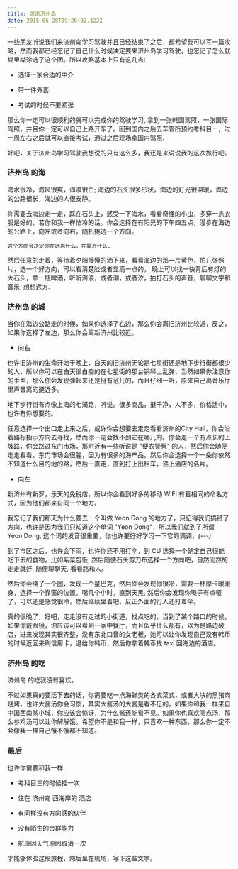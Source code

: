 ```yaml
---
title: 逛逛济州岛
date: 2015-06-28T09:20:02.322Z
---
```


一些朋友听说我们来济州岛学习驾驶并且已经结束了之后，都希望我可以写一篇攻略，然而我都已经忘记了自己什么时候决定要来济州岛学习驾驶，也忘记了怎么就糊里糊涂选了这个团。所以攻略基本上只有这几点:

* 选择一家合适的中介

* 带一件外套

* 考试的时候不要紧张

那么你一定可以很顺利的就可以完成你的驾驶学习, 拿到一张韩国驾照，一张国际驾照，并且你一定可以自己上路开车了。回到国内之后去车管所预约考科目一，过一周左右之后就可以直接考试，通过之后现场拿国内驾照.

好吧，关于济州岛学习驾驶我想说的只有这么多，我还是来说说我的这次旅行吧。


### 济州岛 的海

海水很冷，海风很爽，海浪很白; 海边的石头很多形状，海边的灯光很温暖，海边的公路很长，海边的人很安静。

你需要去海边走一走，踩在石头上，感受一下海水，看看奇怪的小虫，多穿一点衣服是好的，若你和我一样怕冷的话。你会选择在有阳光的下午四五点，漫步在海边的公路上，向左或者向右，随机挑选一个方向。

```
这个方向会决定你在远离什么，在靠近什么.
```

然后任意的走着，等待着夕阳慢慢的洒下来，看看海边的那一片黄色，怕几张照片，选一个好方向，可以看清楚脸或者显高一点的。 晚上可以找一快背后有灯的大石头，拿一瓶啤酒，听听海浪，或者潮，或者汐，拍打石头的声音，聊聊文字和音乐, 想想远方.

### 济州岛 的城

当你在海边公路走的时候，如果你选择了右边，那么你会离旧济州比较近，反之，如果你选择了左边，那么你会离新济州比较近。

* 向右

也许旧济州的生命开始于晚上，白天的旧济州无论是七星街还是地下步行街都很少的人，所以你可以在白天很白痴的在七星街的那台钢琴上乱弹，当然如果你注意你的手型，那么你会发现弹起来还是挺有范儿的，而且仔细一听，原来自己离音乐厅里声音离的挺近多。

地下步行街有点像上海的七浦路，听说。很多商品，挺干净，人不多，价格适中，也许有你想要的。

任意选择一个出口走上来之后，或许你会想要去走走看看济州的City Hall，你会沿着路标指示方向去寻找，然而你一定会找不到它在哪儿的。你会走一个有点长的上坡路，你会路过东门市场，那附近有一些听说是 "便衣警察" 的人，然后你会随便走走看看。东门市场会很腥，因为有很多的海产品。然后你会选择一个一条你依然不知道什么目的地的路，然后一直走，直到打上出租车，递上酒店的名片。

* 向左

新济州有新罗，乐天的免税店，所以你会看到好多的移动 WiFi 有着相同的命名方式，因为他们都来自同一个地方。

我忘记了我们那天为什么要去一个叫做 Yeon Dong 的地方了，只记得我们搞错了方向，也许是因为我们只知道这个单词 "Yeon Dong"，所以我们就到了所谓 Yeon Dong, 这个词的发音很重要，你也许要好好学习一下它的调调，*(_---_)*

到了市区之后，也许会下雨，也许你还不用打伞，到 CU 选择一个确定自己很能吃下去的食物，比如紫菜包饭, 然后随便石头剪刀布选择一个方向吧，自然而然的走走就好, 随便聊聊天, 看看路和人。

然后你会绕了一个圈，发现一个星巴克，然后你会发现你很冷，需要一杯摩卡暖暖身，选择一个靠窗的位置，喝几个小时，直到天黑, 然后你会发现你嗓子有点哑了，可以还是感觉很冷，然后继续坐着吧，反正外面的行人还打着伞。

真的很晚了，好吧，走走没有走过的小街道，找点吃的，当到了某个路口的时候，如果你戴眼镜，你应该可以看到一家中餐厅，而且似乎什么都有，以为是路边破店，进来发现其实很齐整，没有东北口音的女老板，她可以让你发现自己没有韩币的时候返回来刷信用卡，退给你韩币，然后你拿着韩币找 taxi 回海边的酒店。

### 济州岛 的吃

济州岛 的吃我没有喜欢。

不过如果真的要活下去的话，你需要吃一点海鲜类的各式菜式，或者大块的黑猪肉烧烤，也许大酱汤你会习惯，其实大酱汤的大酱是看不见的，如果你和我一样来自中国西南某小城，你应该会惊讶，为什么酱还能看不见。如果你也喜欢喝点汤，那么参鸡汤可以让你解解饿。希望你不是和我一样，只喜欢一种东西，那么你一定不会像我一样自己饿不饿都不知道。

### 最后

也许你需要和我一样:

* 考科目三的时候挂一次

* 住在 济州岛 西海岸的 酒店

* 有同样没有方向感的伙伴

* 没有陌生的合群能力

* 航班因天气原因取消一次

才能够体验这段旅程，然后坐在机场，写下这些文字。
